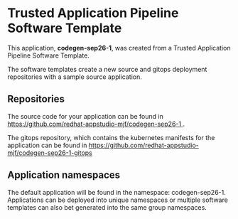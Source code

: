 # Trusted Application Pipeline Software Template

This application, **codegen-sep26-1**, was created from a Trusted Application Pipeline Software Template.

The software templates create a new source and gitops deployment repositories with a sample source application. 

## Repositories

The source code for your application can be found in [https://github.com/redhat-appstudio-mjf/codegen-sep26-1 ](https://github.com/redhat-appstudio-mjf/codegen-sep26-1 ).
 
The gitops repository, which contains the kubernetes manifests for the application can be found in 
[https://github.com/redhat-appstudio-mjf/codegen-sep26-1-gitops ](https://github.com/redhat-appstudio-mjf/codegen-sep26-1-gitops ) 

## Application namespaces 

The default application will be found in the namespace: codegen-sep26-1. Applications can be deployed into unique namespaces or multiple software templates can also bet generated into the same group namespaces.  
